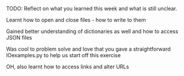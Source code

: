 TODO: Reflect on what you learned this week and what is still unclear.

Learnt how to open and close files - how to write to them

Gained better understanding of dictionaries as well and how to access JSON files

Was cool to problem solve and love that you gave a straightforward IOexamples.py
to help us start off this exercise

OH, also learnt how to access links and alter URLs

